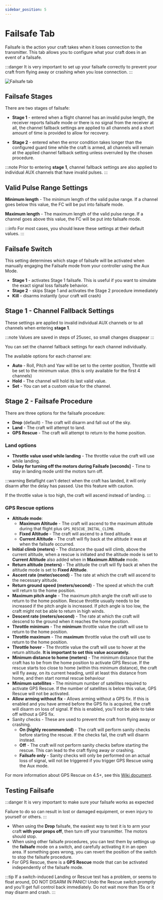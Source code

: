 ```yaml
---
sidebar_position: 5
---
```


# Failsafe Tab

Failsafe is the action your craft takes when it loses connection to the transmitter.
This tab allows you to configure what your craft does in an event of a failsafe.

:::danger
It is very important to set up your failsafe correctly to prevent your craft from flying away or crashing when you lose connection.
:::

![Failsafe tab](/img/betaflight_configurator_failsafe_tab.png)

## Failsafe Stages

There are two stages of failsafe:

- **Stage 1** - entered when a flight channel has an invalid pulse length, the receiver reports failsafe mode or
  there is no signal from the receiver at all, the channel fallback settings are applied to all channels and
  a short amount of time is provided to allow for recovery.

- **Stage 2** - entered when the error condition takes longer than the configured guard time while the craft is armed,
  all channels will remain at the applied channel fallback setting unless overruled by the chosen procedure.

:::note
Prior to entering **stage 1**, channel fallback settings are also applied to individual AUX channels that have invalid pulses.
:::

## Valid Pulse Range Settings

**Minimum length** - The minimum length of the valid pulse range. If a channel goes below this value, the FC will be put into failsafe mode.

**Maximum length** - The maximum length of the valid pulse range. If a channel goes above this value, the FC will be put into failsafe mode.

:::info
For most cases, you should leave these settings at their default values.
:::

## Failsafe Switch

This setting determines which stage of failsafe will be activated when manually engaging the Failsafe mode from your
controller using the Aux Mode.

- **Stage 1** - activates Stage 1 failsafe. This is useful if you want to simulate the exact signal loss failsafe behavior.
- **Stage 2** - skips Stage 1 and activates the Stage 2 procedure immediately
- **Kill** - disarms instantly (your craft will crash)

## Stage 1 - Channel Fallback Settings

These settings are applied to invalid individual AUX channels or to all channels when entering **stage 1**.

:::note
Values are saved in steps of 25usec, so small changes disappear
:::

You can set the channel fallback settings for each channel individually.

The available options for each channel are:

- **Auto** - Roll, Pitch and Yaw will be set to the center position, Throttle will be set to the minimum value.
  (this is only available for the first 4 channels)
- **Hold** - The channel will hold its last valid value.
- **Set** - You can set a custom value for the channel.

## Stage 2 - Failsafe Procedure

There are three options for the failsafe procedure:

- **Drop** (default) - The craft will disarm and fall out of the sky.
- **Land** - The craft will attempt to land.
- **GPS Rescue** - The craft will attempt to return to the home position.

### Land options

- **Throttle value used while landing** - The throttle value the craft will use while landing.
- **Delay for turning off the motors during Failsafe [seconds]** - Time to stay in landing mode until the motors turn off.

:::warning
Betaflight can't detect when the craft has landed, it will only disarm after the delay has passed.
Use this feature with caution.

If the throttle value is too high, the craft will ascend instead of landing.
:::

### GPS Rescue options

- **Altitude mode**:
  - **Maximum Altitude** - The craft will ascend to the maximum altitude during that flight plus `GPS_RESCUE_INITAL_CLIMB`.
  - **Fixed Altitude** - The craft will ascend to a fixed altitude.
  - **Current Altitude** - The craft will fly back at the altitude it was at when the failsafe occurred.
- **Initial climb (meters)** - The distance the quad will climb, above the current altitude, when a rescue is initiated
  and the altitude mode is set to **Current Altitude** also added when in **Maximum Altitude** mode.
- **Return altitude (meters)** - The altitude the craft will fly back at when the altitude mode is set to **Fixed Altitude**.
- **Ascent rate (meter/second)** - The rate at which the craft will ascend to the necessary altitude.
- **Return ground speed (meters/second)** - The speed at which the craft will return to the home position.
- **Maximum pitch angle** - The maximum pitch angle the craft will use to return to the home position.
  Rescue throttle usually needs to be increased if the pitch angle is increased.
  If pitch angle is too low, the craft might not be able to return in high winds.
- **Descent rate (meters/second)** - The rate at which the craft will descend to the ground when it reaches the home position.
- **Throttle minimum** - The **minimum** throttle value the craft will use to return to the home position.
- **Throttle maximum** - The **maximum** throttle value the craft will use to return to the home position.
- **Throttle hover** - The throttle value the craft will use to hover at the return altitude. **It is important to set this value accurately.**
- **Minimum distance to home (meters)** - The minimum distance that the craft has to be from the home position to activate GPS Rescue.
  If the rescue starts too close to home (within this minimum distance), the craft will fly away, on its current heading,
  until at least this distance from home, and then start normal rescue behaviour
- **Minimum satellites** - The minimum number of satellites required to activate GPS Rescue. If the number of satellites is below this value, GPS Rescue will not be activated.
- **Allow arming without fix** - Allows arming without a GPS fix. If this is enabled and you have armed before the GPS fix is acquired,
  the craft will disarm on loss of signal. If this is enabled, you'll not be able to take off without a GPS fix.
- Sanity checks - These are used to prevent the craft from flying away or crashing.
  - **On (highly recommended)** - The craft will perform sanity checks before starting the rescue. If the checks fail,
    the craft will disarm instead.
  - **Off** - The craft will not perform sanity checks before starting the rescue. This can lead to the craft flying away or crashing.
  - **Failsafe only** - Sanity checks will only be performed on an actual loss of signal, will not be triggered if
    you trigger GPS Rescue using the Aux mode.

For more information about GPS Rescue on 4.5+, see this [Wiki document](/docs/wiki/guides/current/GPS-Rescue-v4-5).

## Testing Failsafe

:::danger
It is very important to make sure your failsafe works as expected

Failure to do so can result in lost or damaged equipment, or even injury to yourself or others.
:::

- When using the **Drop** failsafe, the easiest way to test it is to arm your craft **with your props off**,
  then turn off your transmitter. The motors should stop.
- When using other failsafe procedures, you can test them by settings up the **failsafe** mode on a switch,
  and carefully activating it in an open area. If something goes wrong, you can revert the position of the switch
  to stop the failsafe procedure.
- For GPS Rescue, there is a **GPS Rescue** mode that can be activated independently of the failsafe mode.

:::tip
If a switch-induced Landing or Rescue test has a problem, or seems to float around, DO NOT DISARM IN PANIC!
Undo the Rescue switch promptly and you'll get full control back immediately. Do not wait more than 15s or it may disarm and crash.
:::
